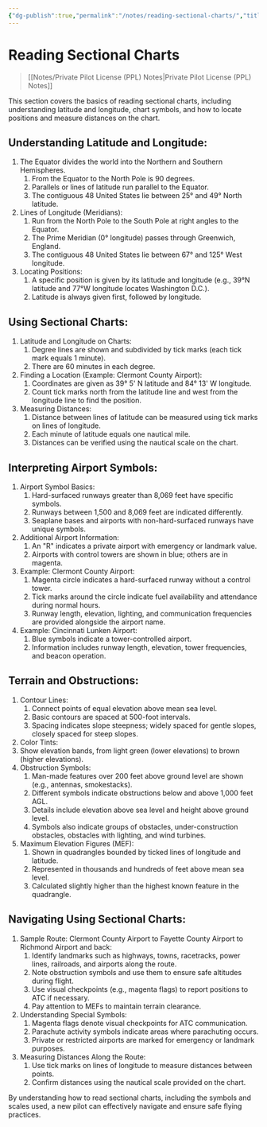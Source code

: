 ```yaml
---
{"dg-publish":true,"permalink":"/notes/reading-sectional-charts/","title":"Reading Sectional Charts","tags":["aviation","classnotes"]}
---
```



# Reading Sectional Charts
> [[Notes/Private Pilot License (PPL) Notes\|Private Pilot License (PPL) Notes]]

This section covers the basics of reading sectional charts, including understanding latitude and longitude, chart symbols, and how to locate positions and measure distances on the chart.

## Understanding Latitude and Longitude:

1. The Equator divides the world into the Northern and Southern Hemispheres.
    1. From the Equator to the North Pole is 90 degrees.
    2. Parallels or lines of latitude run parallel to the Equator.
    3. The contiguous 48 United States lie between 25° and 49° North latitude.
2. Lines of Longitude (Meridians):
    1. Run from the North Pole to the South Pole at right angles to the Equator.
    2. The Prime Meridian (0° longitude) passes through Greenwich, England.
    3. The contiguous 48 United States lie between 67° and 125° West longitude.
3. Locating Positions:
    1. A specific position is given by its latitude and longitude (e.g., 39°N latitude and 77°W longitude locates Washington D.C.).
    2. Latitude is always given first, followed by longitude.

## Using Sectional Charts:

1. Latitude and Longitude on Charts:
    1. Degree lines are shown and subdivided by tick marks (each tick mark equals 1 minute).
    2. There are 60 minutes in each degree.
2. Finding a Location (Example: Clermont County Airport):
    1. Coordinates are given as 39° 5' N latitude and 84° 13' W longitude.
    2. Count tick marks north from the latitude line and west from the longitude line to find the position.
3. Measuring Distances:
    1. Distance between lines of latitude can be measured using tick marks on lines of longitude.
    2. Each minute of latitude equals one nautical mile.
    3. Distances can be verified using the nautical scale on the chart.

## Interpreting Airport Symbols:

1. Airport Symbol Basics:
    1. Hard-surfaced runways greater than 8,069 feet have specific symbols.
    2. Runways between 1,500 and 8,069 feet are indicated differently.
    3. Seaplane bases and airports with non-hard-surfaced runways have unique symbols.
2. Additional Airport Information:
    1. An "R" indicates a private airport with emergency or landmark value.
    2. Airports with control towers are shown in blue; others are in magenta.
3. Example: Clermont County Airport:
    1. Magenta circle indicates a hard-surfaced runway without a control tower.
    2. Tick marks around the circle indicate fuel availability and attendance during normal hours.
    3. Runway length, elevation, lighting, and communication frequencies are provided alongside the airport name.
4. Example: Cincinnati Lunken Airport:
    1. Blue symbols indicate a tower-controlled airport.
    2. Information includes runway length, elevation, tower frequencies, and beacon operation.

## Terrain and Obstructions:

1. Contour Lines:
    1. Connect points of equal elevation above mean sea level.
    2. Basic contours are spaced at 500-foot intervals.
    3. Spacing indicates slope steepness; widely spaced for gentle slopes, closely spaced for steep slopes.
2. Color Tints:
3. Show elevation bands, from light green (lower elevations) to brown (higher elevations).
4. Obstruction Symbols:
    1. Man-made features over 200 feet above ground level are shown (e.g., antennas, smokestacks).
    2. Different symbols indicate obstructions below and above 1,000 feet AGL.
    3. Details include elevation above sea level and height above ground level.
    4. Symbols also indicate groups of obstacles, under-construction obstacles, obstacles with lighting, and wind turbines.
5. Maximum Elevation Figures (MEF):
    1. Shown in quadrangles bounded by ticked lines of longitude and latitude.
    2. Represented in thousands and hundreds of feet above mean sea level.
    3. Calculated slightly higher than the highest known feature in the quadrangle.

## Navigating Using Sectional Charts:

1. Sample Route: Clermont County Airport to Fayette County Airport to Richmond Airport and back:
    1. Identify landmarks such as highways, towns, racetracks, power lines, railroads, and airports along the route.
    2. Note obstruction symbols and use them to ensure safe altitudes during flight.
    3. Use visual checkpoints (e.g., magenta flags) to report positions to ATC if necessary.
    4. Pay attention to MEFs to maintain terrain clearance.
2. Understanding Special Symbols:
    1. Magenta flags denote visual checkpoints for ATC communication.
    2. Parachute activity symbols indicate areas where parachuting occurs.
    3. Private or restricted airports are marked for emergency or landmark purposes.
3. Measuring Distances Along the Route:
    1. Use tick marks on lines of longitude to measure distances between points.
    2. Confirm distances using the nautical scale provided on the chart.

By understanding how to read sectional charts, including the symbols and scales used, a new pilot can effectively navigate and ensure safe flying practices.